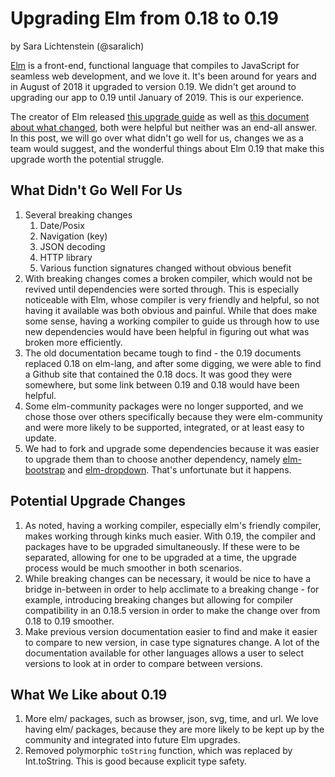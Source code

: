 # Upgrading Elm from 0.18 to 0.19
by Sara Lichtenstein (@saralich)

[Elm](https://elm-lang.org/) is a front-end, functional language that compiles to JavaScript for seamless web development, and we love it. It's been around for years and in August of 2018 it upgraded to version 0.19. We didn't get around to upgrading our app to 0.19 until January of 2019. This is our experience.

The creator of Elm released [this upgrade guide](https://github.com/elm/compiler/blob/a968e817e65d30493c344ac96c9c904b19a7f038/upgrade-docs/0.19.md) as well as [this document about what changed](https://elm-lang.org/blog/small-assets-without-the-headache), both were helpful but neither was an end-all answer. In this post, we will go over what didn't go well for us, changes we as a team would suggest, and the wonderful things about Elm 0.19 that make this upgrade worth the potential struggle.

## What Didn't Go Well For Us

1. Several breaking changes
   1. Date/Posix
   1. Navigation (key)
   1. JSON decoding
   1. HTTP library
   1. Various function signatures changed without obvious benefit
1. With breaking changes comes a broken compiler, which would not be revived until dependencies were sorted through. This is especially noticeable with Elm, whose compiler is very friendly and helpful, so not having it available was both obvious and painful. While that does make some sense, having a working compiler to guide us through how to use new dependencies would have been helpful in figuring out what was broken more efficiently.
1.  The old documentation became tough to find - the 0.19 documents replaced 0.18 on elm-lang, and after some digging, we were able to find a Github site that contained the 0.18 docs. It was good they were somewhere, but some link between 0.19 and 0.18 would have been helpful.
1. Some elm-community packages were no longer supported, and we chose those over others specifically because they were elm-community and were more likely to be supported, integrated, or at least easy to update.
1. We had to fork and upgrade some dependencies because it was easier to upgrade them than to choose another dependency, namely [elm-bootstrap](https://github.com/rundis/elm-bootstrap) and [elm-dropdown](https://github.com/sporto/elm-dropdown). That's unfortunate but it happens.

## Potential Upgrade Changes

1. As noted, having a working compiler, especially elm's friendly compiler, makes working through kinks much easier. With 0.19, the compiler and packages have to be upgraded simultaneously. If these were to be separated, allowing for one to be upgraded at a time, the upgrade process would be much smoother in both scenarios.
1. While breaking changes can be necessary, it would be nice to have a bridge in-between in order to help acclimate to a breaking change - for example, introducing breaking changes but allowing for compiler compatibility in an 0.18.5 version in order to make the change over from 0.18 to 0.19 smoother.
1. Make previous version documentation easier to find and make it easier to compare to new version, in case type signatures change. A lot of the documentation available for other languages allows a user to select versions to look at in order to compare between versions.

## What We Like about 0.19

 1. More elm/ packages, such as browser, json, svg, time, and url. We love having elm/ packages, because they are more likely to be kept up by the community and integrated into future Elm upgrades.
 1. Removed polymorphic `toString` function, which was replaced by Int.toString. This is good because explicit type safety.
